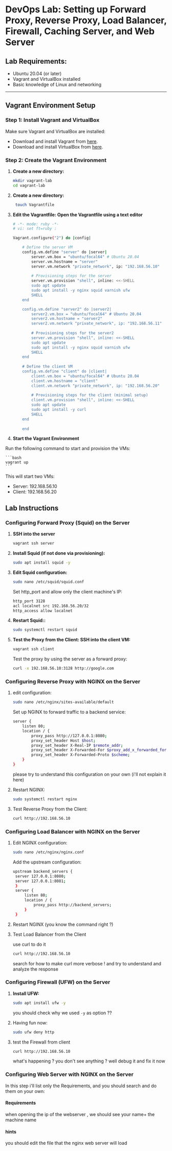 
# DevOps Lab: Setting up Forward Proxy, Reverse Proxy, Load Balancer, Firewall, Caching Server, and Web Server


## Lab Requirements:

- Ubuntu 20.04 (or later)
- Vagrant and VirtualBox installed
- Basic knowledge of Linux and networking
---

## Vagrant Environment Setup

### Step 1: Install Vagrant and VirtualBox
Make sure Vagrant and VirtualBox are installed:
- Download and install Vagrant from [here](https://www.vagrantup.com/).
- Download and install VirtualBox from [here](https://www.virtualbox.org/).

### Step 2: Create the Vagrant Environment

1. **Create a new directory:**
   ```bash
   mkdir vagrant-lab
   cd vagrant-lab

2. **Create a new directory:**
   ```bash
    touch Vagrantfile
3. **Edit the Vagrantfile: Open the Vagrantfile using a text editor**
    ``` bash
    # -*- mode: ruby -*-
    # vi: set ft=ruby :

    Vagrant.configure("2") do |config|

        # Define the server VM
        config.vm.define "server" do |server|
            server.vm.box = "ubuntu/focal64" # Ubuntu 20.04
            server.vm.hostname = "server"
            server.vm.network "private_network", ip: "192.168.56.10"
            
            # Provisioning steps for the server
            server.vm.provision "shell", inline: <<-SHELL
            sudo apt update
            sudo apt install -y nginx squid varnish ufw
            SHELL
        end

        config.vm.define "server2" do |server2|
            server2.vm.box = "ubuntu/focal64" # Ubuntu 20.04
            server2.vm.hostname = "server2"
            server2.vm.network "private_network", ip: "192.168.56.11"
            
            # Provisioning steps for the server2
            server.vm.provision "shell", inline: <<-SHELL
            sudo apt update
            sudo apt install -y nginx squid varnish ufw
            SHELL
        end
        
        # Define the client VM
        config.vm.define "client" do |client|
            client.vm.box = "ubuntu/focal64" # Ubuntu 20.04
            client.vm.hostname = "client"
            client.vm.network "private_network", ip: "192.168.56.20"
        
            # Provisioning steps for the client (minimal setup)
            client.vm.provision "shell", inline: <<-SHELL
            sudo apt update
            sudo apt install -y curl
            SHELL
        end
        
        end
    ```

4. **Start the Vagrant Environment**

Run the following command to start and provision the VMs:

    ```bash
    vagrant up
    ```



This will start two VMs:

* Server: 192.168.56.10
* Client: 192.168.56.20 

## Lab Instructions

### **Configuring Forward Proxy (Squid) on the Server**

 1. **SSH into the server**
    
    ```bash
    vagrant ssh server
    ```

 2. **Install Squid (if not done via provisioning):**
    
    ```bash
    sudo apt install squid -y

 3. **Edit Squid configuration:**
    
    ```bash
    sudo nano /etc/squid/squid.conf
    ```
    Set http_port and allow only the client machine's IP:

    ```bash
    http_port 3128
    acl localnet src 192.168.56.20/32
    http_access allow localnet
    ```
 4. **Restart Squid::**
    ```bash
    sudo systemctl restart squid
    ```
 5. **Test the Proxy from the Client: SSH into the client VM:**
    ```bash
    vagrant ssh client
    ```
    Test the proxy by using the server as a forward proxy:
    ```bash
    curl -x 192.168.56.10:3128 http://google.com
    ```
### **Configuring Reverse Proxy with NGINX on the Server**

 1. edit configuration:
    ```bash
    sudo nano /etc/nginx/sites-available/default
    ```
    Set up NGINX to forward traffic to a backend service:

    ```bash
    server {
        listen 80;
        location / {
            proxy_pass http://127.0.0.1:8080;
            proxy_set_header Host $host;
            proxy_set_header X-Real-IP $remote_addr;
            proxy_set_header X-Forwarded-For $proxy_add_x_forwarded_for;
            proxy_set_header X-Forwarded-Proto $scheme;
        }
    }
    ```
    please try to understand this configuration on your own (i'll not explain it here)
 2. Restart NGINX:
    ```bash
    sudo systemctl restart nginx
    ```
 3. Test Reverse Proxy from the Client:
    ```bash
    curl http://192.168.56.10
    ```

### **Configuring Load Balancer with NGINX on the Server**
1. Edit NGINX configuration:
   ```bash
   sudo nano /etc/nginx/nginx.conf
   ```
   Add the upstream configuration:
   ```bash
   upstream backend_servers {
    server 127.0.0.1:8080;
    server 127.0.0.1:8081;
    }
    server {
        listen 80;
        location / {
            proxy_pass http://backend_servers;
        }
    }
   ```
2. Restart NGINX (you know the command right ?)
3. Test Load Balancer from the Client
   
   use curl to do it
   ```bash
   curl http://192.168.56.10
   ```

   search for how to make curl more verbose ! and try to understand and analyze the response

### **Configuring Firewall (UFW) on the Server**
1. **Install UFW:**
   ```bash
   sudo apt install ufw -y
   ``` 
   
   you should check why we used `-y` as option ??

2. Having fun now:
   ```bash
   sudo ufw deny http
   ```

3. test the Firewall from client
   ```bash
   curl http://192.168.56.10
   ```

   what's happening ? you don't see anything ? well debug it and fix it now


### **Configuring Web Server with NGINX on the Server**

In this step i'll list only the Requirements, and you should search and do them on your own:

#### Requirements

when opening the ip of the webserver , we should see your name+ the machine name 

#### hints
you should edit the file that the nginx web server will load